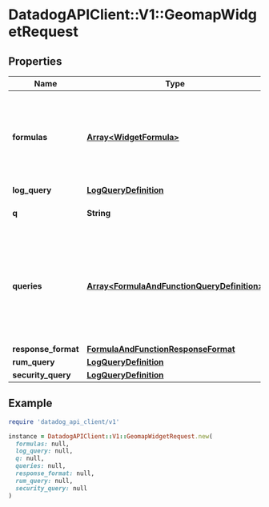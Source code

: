 # DatadogAPIClient::V1::GeomapWidgetRequest

## Properties

| Name                | Type                                                                                       | Description                                                                                               | Notes      |
| ------------------- | ------------------------------------------------------------------------------------------ | --------------------------------------------------------------------------------------------------------- | ---------- |
| **formulas**        | [**Array&lt;WidgetFormula&gt;**](WidgetFormula.md)                                         | List of formulas that operate on queries. **This feature is currently in beta.**                          | [optional] |
| **log_query**       | [**LogQueryDefinition**](LogQueryDefinition.md)                                            |                                                                                                           | [optional] |
| **q**               | **String**                                                                                 | The widget metrics query.                                                                                 | [optional] |
| **queries**         | [**Array&lt;FormulaAndFunctionQueryDefinition&gt;**](FormulaAndFunctionQueryDefinition.md) | List of queries that can be returned directly or used in formulas. **This feature is currently in beta.** | [optional] |
| **response_format** | [**FormulaAndFunctionResponseFormat**](FormulaAndFunctionResponseFormat.md)                |                                                                                                           | [optional] |
| **rum_query**       | [**LogQueryDefinition**](LogQueryDefinition.md)                                            |                                                                                                           | [optional] |
| **security_query**  | [**LogQueryDefinition**](LogQueryDefinition.md)                                            |                                                                                                           | [optional] |

## Example

```ruby
require 'datadog_api_client/v1'

instance = DatadogAPIClient::V1::GeomapWidgetRequest.new(
  formulas: null,
  log_query: null,
  q: null,
  queries: null,
  response_format: null,
  rum_query: null,
  security_query: null
)
```
